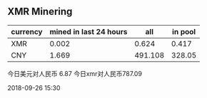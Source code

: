 ## XMR Minering

|currency|mined in last 24 hours|all|in pool|
|---|---|---|---|
|XMR|0.002|0.624|0.417|
|CNY|1.669|491.108|328.05|

今日美元对人民币 6.87	今日xmr对人民币787.09


2018-09-26 15:30